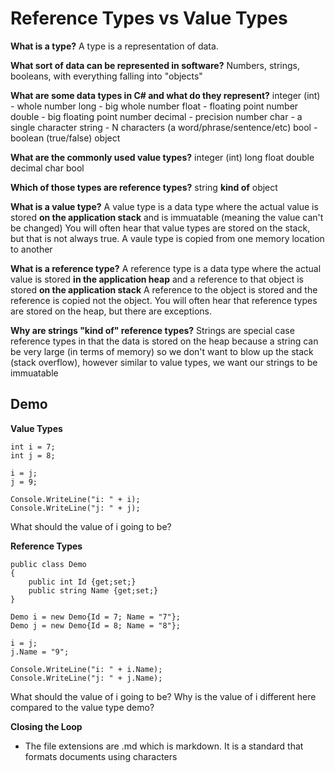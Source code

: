 # Reference Types vs Value Types

**What is a type?**
A type is a representation of data.

**What sort of data can be represented in software?**
Numbers, strings, booleans, with everything falling into "objects"

**What are some data types in C# and what do they represent?**
integer (int) - whole number
long - big whole number
float - floating point number
double - big floating point number
decimal - precision number
char - a single character
string - N characters (a word/phrase/sentence/etc)
bool - boolean (true/false)
object

**What are the commonly used value types?**
integer (int)
long
float
double
decimal
char
bool

**Which of those types are reference types?**
string __kind of__
object

**What is a value type?**
A value type is a data type where the actual value is stored __on the application stack__ and is immuatable (meaning the value can't be changed)
You will often hear that value types are stored on the stack, but that is not always true.
A vaule type is copied from one memory location to another

**What is a reference type?**
A reference type is a data type where the actual value is stored __in the application heap__ and a reference to that object is stored __on the application stack__
A reference to the object is stored and the reference is copied not the object.
You will often hear that reference types are stored on the heap, but there are exceptions.

**Why are strings "kind of" reference types?**
Strings are special case reference types in that the data is stored on the heap because a string can be very large (in terms of memory) so we don't want to blow up the stack (stack overflow), however similar to value types, we want our strings to be immuatable


## Demo

**Value Types**

~~~
int i = 7;
int j = 8;

i = j;
j = 9;

Console.WriteLine("i: " + i);
Console.WriteLine("j: " + j);
~~~

What should the value of i going to be?

**Reference Types**

~~~
public class Demo
{
	public int Id {get;set;}
	public string Name {get;set;}
}

Demo i = new Demo{Id = 7; Name = "7"};
Demo j = new Demo{Id = 8; Name = "8"};

i = j;
j.Name = "9";

Console.WriteLine("i: " + i.Name);
Console.WriteLine("j: " + j.Name);
~~~

What should the value of i going to be?
Why is the value of i different here compared to the value type demo?

**Closing the Loop**
- The file extensions are .md which is markdown. It is a standard that formats documents using characters